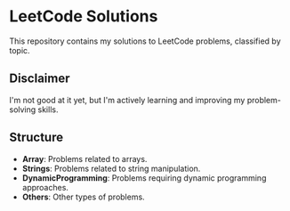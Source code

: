 # LeetCode Solutions

This repository contains my solutions to LeetCode problems, classified by topic.

## Disclaimer
I'm not good at it yet, but I'm actively learning and improving my problem-solving skills.

## Structure
- **Array**: Problems related to arrays.
- **Strings**: Problems related to string manipulation.
- **DynamicProgramming**: Problems requiring dynamic programming approaches.
- **Others**: Other types of problems.
